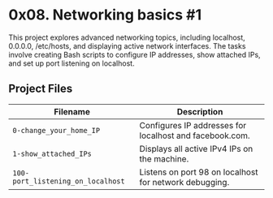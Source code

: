 # 0x08. Networking basics #1

This project explores advanced networking topics, including localhost, 0.0.0.0, /etc/hosts, and displaying active network interfaces. The tasks involve creating Bash scripts to configure IP addresses, show attached IPs, and set up port listening on localhost.

## Project Files

| Filename                             | Description                                                |
| ------------------------------------ | ---------------------------------------------------------- |
| `0-change_your_home_IP`              | Configures IP addresses for localhost and facebook.com.     |
| `1-show_attached_IPs`                | Displays all active IPv4 IPs on the machine.                |
| `100-port_listening_on_localhost`    | Listens on port 98 on localhost for network debugging.     |

